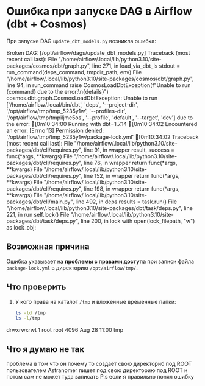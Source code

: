 # Ошибка при запуске DAG в Airflow (dbt + Cosmos)

При запуске DAG `update_dbt_models.py` возникла ошибка:

Broken DAG: [/opt/airflow/dags/update_dbt_models.py]
Traceback (most recent call last):
File "/home/airflow/.local/lib/python3.10/site-packages/cosmos/dbt/graph.py", line 271, in load_via_dbt_ls
stdout = run_command(deps_command, tmpdir_path, env)
File "/home/airflow/.local/lib/python3.10/site-packages/cosmos/dbt/graph.py", line 94, in run_command
raise CosmosLoadDbtException(f"Unable to run {command} due to the error:\n{details}")
cosmos.dbt.graph.CosmosLoadDbtException: Unable to run ['/home/airflow/.local/bin/dbt', 'deps', '--project-dir', '/opt/airflow/tmp/tmp_5235y1w', '--profiles-dir', '/opt/airflow/tmp/tmpiljme5os', '--profile', 'default', '--target', 'dev'] due to the error:
[0m10:34:00 Running with dbt=1.7.14
[0m10:34:02 Encountered an error:
[Errno 13] Permission denied: '/opt/airflow/tmp/tmp_5235y1w/package-lock.yml'
[0m10:34:02 Traceback (most recent call last):
File "/home/airflow/.local/lib/python3.10/site-packages/dbt/cli/requires.py", line 91, in wrapper
result, success = func(*args, **kwargs)
File "/home/airflow/.local/lib/python3.10/site-packages/dbt/cli/requires.py", line 76, in wrapper
return func(*args, **kwargs)
File "/home/airflow/.local/lib/python3.10/site-packages/dbt/cli/requires.py", line 152, in wrapper
return func(*args, **kwargs)
File "/home/airflow/.local/lib/python3.10/site-packages/dbt/cli/requires.py", line 198, in wrapper
return func(*args, **kwargs)
File "/home/airflow/.local/lib/python3.10/site-packages/dbt/cli/main.py", line 492, in deps
results = task.run()
File "/home/airflow/.local/lib/python3.10/site-packages/dbt/task/deps.py", line 221, in run
self.lock()
File "/home/airflow/.local/lib/python3.10/site-packages/dbt/task/deps.py", line 200, in lock
with open(lock_filepath, "w") as lock_obj:


## Возможная причина

Ошибка указывает на **проблемы с правами доступа** при записи файла `package-lock.yml` в директорию `/opt/airflow/tmp/`.

## Что проверить

1. У кого права на каталог `/tmp` и вложенные временные папки:
   ```bash
   ls -ld /tmp
   ls -l/tmp

drwxrwxrwt   1 root    root  4096 Aug 28 11:00 tmp

## Что я думаю не так
проблема в том что он почему то создает свою директориб под ROOT пользователем 
Astranomer пишет под свою директорию под ROOT и потом сам не может туда записать
P.s если я правильно понял ошибку 
